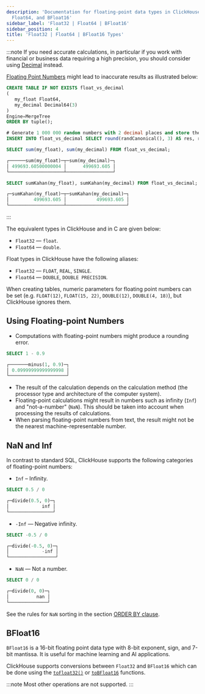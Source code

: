 ```yaml
---
description: 'Documentation for floating-point data types in ClickHouse: Float32,
  Float64, and BFloat16'
sidebar_label: 'Float32 | Float64 | BFloat16'
sidebar_position: 4
title: 'Float32 | Float64 | BFloat16 Types'
---
```


:::note
If you need accurate calculations, in particular if you work with financial or business data requiring a high precision, you should consider using [Decimal](../data-types/decimal.md) instead. 

[Floating Point Numbers](https://en.wikipedia.org/wiki/IEEE_754) might lead to inaccurate results as illustrated below:

```sql
CREATE TABLE IF NOT EXISTS float_vs_decimal
(
   my_float Float64,
   my_decimal Decimal64(3)
)
Engine=MergeTree
ORDER BY tuple();

# Generate 1 000 000 random numbers with 2 decimal places and store them as a float and as a decimal
INSERT INTO float_vs_decimal SELECT round(randCanonical(), 3) AS res, res FROM system.numbers LIMIT 1000000;
```
```sql
SELECT sum(my_float), sum(my_decimal) FROM float_vs_decimal;

┌──────sum(my_float)─┬─sum(my_decimal)─┐
│ 499693.60500000004 │      499693.605 │
└────────────────────┴─────────────────┘

SELECT sumKahan(my_float), sumKahan(my_decimal) FROM float_vs_decimal;

┌─sumKahan(my_float)─┬─sumKahan(my_decimal)─┐
│         499693.605 │           499693.605 │
└────────────────────┴──────────────────────┘
```
:::

The equivalent types in ClickHouse and in C are given below:

- `Float32` — `float`.
- `Float64` — `double`.

Float types in ClickHouse have the following aliases:

- `Float32` — `FLOAT`, `REAL`, `SINGLE`.
- `Float64` — `DOUBLE`, `DOUBLE PRECISION`.

When creating tables, numeric parameters for floating point numbers can be set (e.g. `FLOAT(12)`, `FLOAT(15, 22)`, `DOUBLE(12)`, `DOUBLE(4, 18)`), but ClickHouse ignores them.

## Using Floating-point Numbers 

- Computations with floating-point numbers might produce a rounding error.

<!-- -->

```sql
SELECT 1 - 0.9

┌───────minus(1, 0.9)─┐
│ 0.09999999999999998 │
└─────────────────────┘
```

- The result of the calculation depends on the calculation method (the processor type and architecture of the computer system).
- Floating-point calculations might result in numbers such as infinity (`Inf`) and "not-a-number" (`NaN`). This should be taken into account when processing the results of calculations.
- When parsing floating-point numbers from text, the result might not be the nearest machine-representable number.

## NaN and Inf 

In contrast to standard SQL, ClickHouse supports the following categories of floating-point numbers:

- `Inf` – Infinity.

<!-- -->

```sql
SELECT 0.5 / 0

┌─divide(0.5, 0)─┐
│            inf │
└────────────────┘
```

- `-Inf` — Negative infinity.

<!-- -->

```sql
SELECT -0.5 / 0

┌─divide(-0.5, 0)─┐
│            -inf │
└─────────────────┘
```

- `NaN` — Not a number.

<!-- -->

```sql
SELECT 0 / 0

┌─divide(0, 0)─┐
│          nan │
└──────────────┘
```

See the rules for `NaN` sorting in the section [ORDER BY clause](../../sql-reference/statements/select/order-by.md).

## BFloat16 

`BFloat16` is a 16-bit floating point data type with 8-bit exponent, sign, and 7-bit mantissa. 
It is useful for machine learning and AI applications.

ClickHouse supports conversions between `Float32` and `BFloat16` which 
can be done using the [`toFloat32()`](../functions/type-conversion-functions.md/#tofloat32) or [`toBFloat16`](../functions/type-conversion-functions.md/#tobfloat16) functions.

:::note
Most other operations are not supported.
:::
